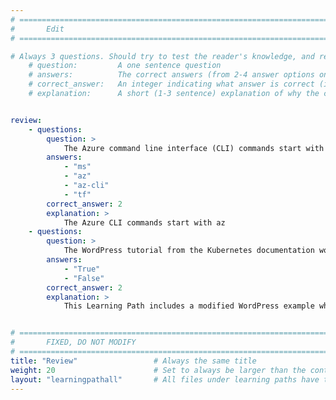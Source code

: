 ```yaml
---
# ================================================================================
#       Edit
# ================================================================================

# Always 3 questions. Should try to test the reader's knowledge, and reinforce the key points you want them to remember.
    # question:         A one sentence question
    # answers:          The correct answers (from 2-4 answer options only). Should be surrounded by quotes.
    # correct_answer:   An integer indicating what answer is correct (index starts from 0)
    # explanation:      A short (1-3 sentence) explanation of why the correct answer is correct. Can add aditional context if desired


review:
    - questions:
        question: >
            The Azure command line interface (CLI) commands start with
        answers:
            - "ms"
            - "az"
            - "az-cli"
            - "tf"
        correct_answer: 2                     
        explanation: >
            The Azure CLI commands start with az
    - questions:
        question: >
            The WordPress tutorial from the Kubernetes documentation works without any changes in AKS. 
        answers:
            - "True"
            - "False"
        correct_answer: 2                     
        explanation: >
            This Learning Path includes a modified WordPress example which works on AKS.


# ================================================================================
#       FIXED, DO NOT MODIFY
# ================================================================================
title: "Review"                 # Always the same title
weight: 20                      # Set to always be larger than the content in this path
layout: "learningpathall"       # All files under learning paths have this same wrapper
---
```

